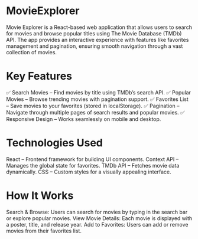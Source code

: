 # MovieExplorer
  Movie Explorer is a React-based web application that allows users to search for movies and browse popular titles using The Movie Database (TMDb) API. The app provides an       interactive experience with features like favorites management and pagination, ensuring smooth navigation through a vast collection of movies.

# Key Features
  ✅ Search Movies – Find movies by title using TMDb’s search API.
  ✅ Popular Movies – Browse trending movies with pagination support.
  ✅ Favorites List – Save movies to your favorites (stored in localStorage).
  ✅ Pagination – Navigate through multiple pages of search results and popular movies.
  ✅ Responsive Design – Works seamlessly on mobile and desktop.

# Technologies Used
  React – Frontend framework for building UI components.
  Context API – Manages the global state for favorites.
  TMDb API – Fetches movie data dynamically.
  CSS – Custom styles for a visually appealing interface.
# How It Works
  Search & Browse: Users can search for movies by typing in the search bar or explore popular movies.
  View Movie Details: Each movie is displayed with a poster, title, and release year.
  Add to Favorites: Users can add or remove movies from their favorites list.
